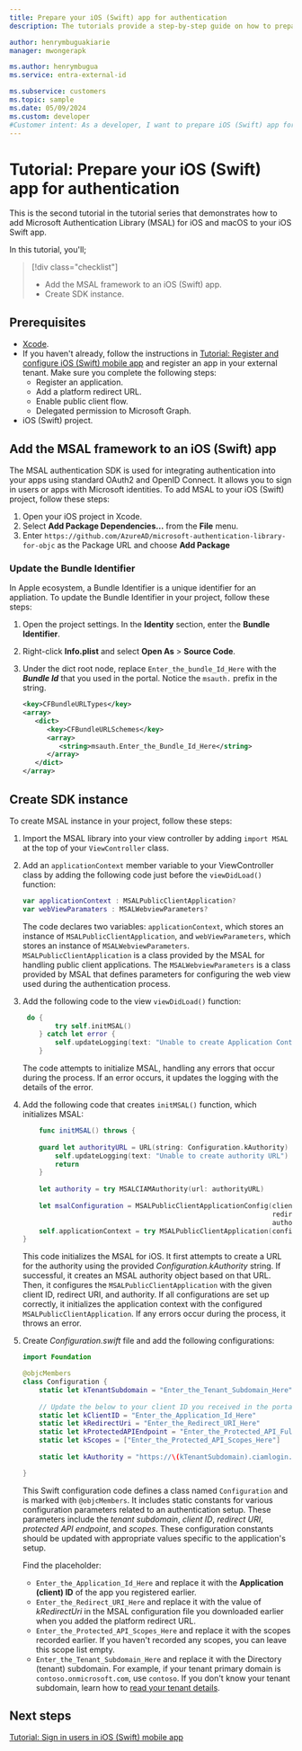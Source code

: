 ```yaml
---
title: Prepare your iOS (Swift) app for authentication
description: The tutorials provide a step-by-step guide on how to prepare your iOS (Swift) app for authentication.

author: henrymbuguakiarie
manager: mwongerapk

ms.author: henrymbugua
ms.service: entra-external-id

ms.subservice: customers
ms.topic: sample
ms.date: 05/09/2024
ms.custom: developer
#Customer intent: As a developer, I want to prepare iOS (Swift) app for authentication using Microsoft Entra External ID.
---
```


# Tutorial: Prepare your iOS (Swift) app for authentication

This is the second tutorial in the tutorial series that demonstrates how to add Microsoft Authentication Library (MSAL) for iOS and macOS to your iOS Swift app.

In this tutorial, you'll;

> [!div class="checklist"]
>
> - Add the MSAL framework to an iOS (Swift) app.
> - Create SDK instance.

## Prerequisites

- <a href="https://developer.apple.com/xcode/resources/" target="_blank">Xcode</a>.
- If you haven't already, follow the instructions in [Tutorial: Register and configure iOS (Swift) mobile app](tutorial-mobile-app-ios-swift-prepare-tenant.md) and register an app in your external tenant. Make sure you complete the following steps:
    - Register an application.
    - Add a platform redirect URL.
    - Enable public client flow.
    - Delegated permission to Microsoft Graph.
- iOS (Swift) project.

## Add the MSAL framework to an iOS (Swift) app

The MSAL authentication SDK is used for integrating authentication into your apps using standard OAuth2 and OpenID Connect. It allows you to sign in users or apps with Microsoft identities. To add MSAL to your iOS (Swift) project, follow these steps:

1. Open your iOS project in Xcode.
1. Select **Add Package Dependencies...** from the **File** menu.
1. Enter `https://github.com/AzureAD/microsoft-authentication-library-for-objc` as the Package URL and choose **Add Package**

### Update the Bundle Identifier

In Apple ecosystem, a Bundle Identifier is a unique identifier for an appliation. To update the Bundle Identifier in your project, follow these steps:

1. Open the project settings. In the **Identity** section, enter the **Bundle Identifier**.
1. Right-click **Info.plist** and select **Open As** > **Source Code**.
1. Under the dict root node, replace `Enter_the_bundle_Id_Here` with the ***Bundle Id*** that you used in the portal. Notice the `msauth.` prefix in the string.

   ```xml
   <key>CFBundleURLTypes</key>
   <array>
      <dict>
         <key>CFBundleURLSchemes</key>
         <array>
            <string>msauth.Enter_the_Bundle_Id_Here</string>
         </array>
      </dict>
   </array>
   ```

## Create SDK instance

To create MSAL instance in your project, follow these steps:

1. Import the MSAL library into your view controller by adding `import MSAL` at the top of your `ViewController` class.
1. Add an `applicationContext` member variable to your ViewController class by adding the following code just before the `viewDidLoad()` function:
    
    ```swift
    var applicationContext : MSALPublicClientApplication?
    var webViewParamaters : MSALWebviewParameters?
    ```

    The code declares two variables: `applicationContext`, which stores an instance of `MSALPublicClientApplication`, and `webViewParameters`, which stores an instance of `MSALWebviewParameters`. `MSALPublicClientApplication` is a class provided by the MSAL for handling public client applications. The `MSALWebviewParameters` is a class provided by MSAL that defines parameters for configuring the web view used during the authentication process.

1. Add the following code to the view `viewDidLoad()` function:

    ```swift
     do {
            try self.initMSAL()
        } catch let error {
            self.updateLogging(text: "Unable to create Application Context \(error)")
        }
    ``` 
    The code attempts to initialize MSAL, handling any errors that occur during the process. If an error occurs, it updates the logging with the details of the error.

1. Add the following code that creates `initMSAL()` function, which initializes MSAL:

    ```swift
        func initMSAL() throws {
        
        guard let authorityURL = URL(string: Configuration.kAuthority) else {
            self.updateLogging(text: "Unable to create authority URL")
            return
        }
        
        let authority = try MSALCIAMAuthority(url: authorityURL)
        
        let msalConfiguration = MSALPublicClientApplicationConfig(clientId: Configuration.kClientID,
                                                                  redirectUri: Configuration.kRedirectUri,
                                                                  authority: authority)
        self.applicationContext = try MSALPublicClientApplication(configuration: msalConfiguration)
    }
    ```
    
    This code initializes the MSAL for iOS. It first attempts to create a URL for the authority using the provided _Configuration.kAuthority_ string. If successful, it creates an MSAL authority object based on that URL. Then, it configures the `MSALPublicClientApplication` with the given client ID, redirect URI, and authority. If all configurations are set up correctly, it initializes the application context with the configured `MSALPublicClientApplication`. If any errors occur during the process, it throws an error.

1. Create _Configuration.swift_ file and add the following configurations:

    ```swift
    import Foundation

    @objcMembers
    class Configuration {
        static let kTenantSubdomain = "Enter_the_Tenant_Subdomain_Here"
        
        // Update the below to your client ID you received in the portal.
        static let kClientID = "Enter_the_Application_Id_Here"
        static let kRedirectUri = "Enter_the_Redirect_URI_Here"
        static let kProtectedAPIEndpoint = "Enter_the_Protected_API_Full_URL_Here"
        static let kScopes = ["Enter_the_Protected_API_Scopes_Here"]
        
        static let kAuthority = "https://\(kTenantSubdomain).ciamlogin.com"
    
    }
    ```
    
    This Swift configuration code defines a class named `Configuration` and is marked with `@objcMembers`. It includes static constants for various configuration parameters related to an authentication setup. These parameters include the _tenant subdomain_, _client ID_, _redirect URI_, _protected API endpoint_, and _scopes_. These configuration constants should be updated with appropriate values specific to the application's setup.

    Find the placeholder:

    - `Enter_the_Application_Id_Here` and replace it with the **Application (client) ID** of the app you registered earlier.
    - `Enter_the_Redirect_URI_Here` and replace it with the value of *kRedirectUri* in the MSAL configuration file you downloaded earlier when you added the platform redirect URL.
    - `Enter_the_Protected_API_Scopes_Here` and replace it with the scopes recorded earlier. If you haven't recorded any scopes, you can leave this scope list empty.
    - `Enter_the_Tenant_Subdomain_Here` and replace it with the Directory (tenant) subdomain. For example, if your tenant primary domain is `contoso.onmicrosoft.com`, use `contoso`. If you don't know your tenant subdomain, learn how to [read your tenant details](how-to-create-external-tenant-portal.md#get-the-external-tenant-details).

## Next steps

[Tutorial: Sign in users in iOS (Swift) mobile app](tutorial-mobile-app-ios-swift-sign-in.md)
